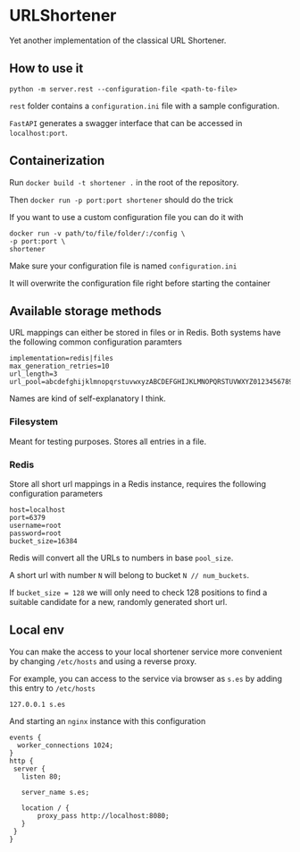 # URLShortener
Yet another implementation of the classical URL Shortener.

## How to use it
```
python -m server.rest --configuration-file <path-to-file>
```
`rest` folder contains a `configuration.ini` file with a sample configuration.

`FastAPI` generates a swagger interface that can be accessed in `localhost:port`. 

## Containerization
Run `docker build -t shortener .` in the root of the repository.

Then `docker run -p port:port shortener` should do the trick

If you want to use a custom configuration file you can do it with

```
docker run -v path/to/file/folder/:/config \
-p port:port \
shortener
```

Make sure your configuration file is named `configuration.ini`

It will overwrite the configuration file right before starting the container

## Available storage methods

URL mappings can either be stored in files or in Redis. Both systems have the following common configuration paramters

```
implementation=redis|files
max_generation_retries=10
url_length=3
url_pool=abcdefghijklmnopqrstuvwxyzABCDEFGHIJKLMNOPQRSTUVWXYZ0123456789
```

Names are kind of self-explanatory I think.

### Filesystem
Meant for testing purposes. Stores all entries in a file.

### Redis
Store all short url mappings in a Redis instance, requires the following configuration parameters
```
host=localhost
port=6379
username=root
password=root
bucket_size=16384
```
Redis will convert all the URLs to numbers in base `pool_size`.

A short url with number `N` will belong to bucket `N // num_buckets`.

If `bucket_size = 128` we will only need to check 128 positions to find a suitable candidate for a new, randomly generated short url.



## Local env
You can make the access to your local shortener service more convenient by changing `/etc/hosts` and using a reverse proxy.

For example, you can access to the service via browser as `s.es` by adding this entry to `/etc/hosts`

```
127.0.0.1 s.es
```

And starting an `nginx` instance with this configuration

```
events {
  worker_connections 1024;
}
http {
 server {
   listen 80;

   server_name s.es;
 
   location / {
       proxy_pass http://localhost:8080;
   }
 }
}
```